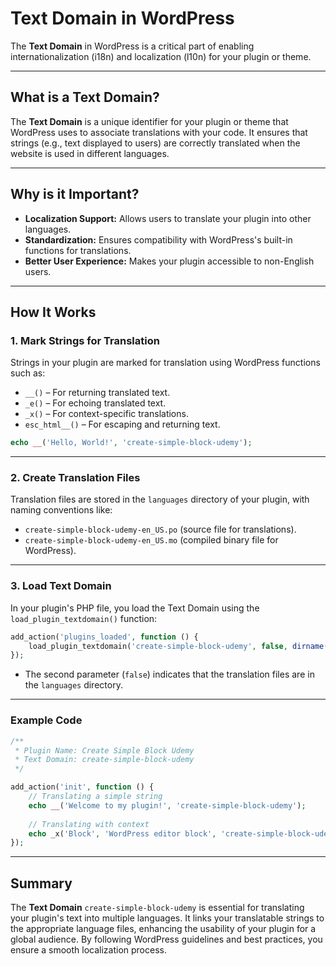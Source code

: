 
# Text Domain in WordPress

The **Text Domain** in WordPress is a critical part of enabling internationalization (i18n) and localization (l10n) for your plugin or theme.

---

## What is a Text Domain?
The **Text Domain** is a unique identifier for your plugin or theme that WordPress uses to associate translations with your code. It ensures that strings (e.g., text displayed to users) are correctly translated when the website is used in different languages.

---

## Why is it Important?

- **Localization Support:** Allows users to translate your plugin into other languages.
- **Standardization:** Ensures compatibility with WordPress's built-in functions for translations.
- **Better User Experience:** Makes your plugin accessible to non-English users.

---

## How It Works

### 1. Mark Strings for Translation
Strings in your plugin are marked for translation using WordPress functions such as:

- `__()` – For returning translated text.
- `_e()` – For echoing translated text.
- `_x()` – For context-specific translations.
- `esc_html__()` – For escaping and returning text.

```php
echo __('Hello, World!', 'create-simple-block-udemy');
```

---

### 2. Create Translation Files
Translation files are stored in the `languages` directory of your plugin, with naming conventions like:

- `create-simple-block-udemy-en_US.po` (source file for translations).
- `create-simple-block-udemy-en_US.mo` (compiled binary file for WordPress).

---

### 3. Load Text Domain
In your plugin's PHP file, you load the Text Domain using the `load_plugin_textdomain()` function:

```php
add_action('plugins_loaded', function () {
    load_plugin_textdomain('create-simple-block-udemy', false, dirname(plugin_basename(__FILE__)) . '/languages');
});
```

- The second parameter (`false`) indicates that the translation files are in the `languages` directory.

---

### Example Code
```php
/**
 * Plugin Name: Create Simple Block Udemy
 * Text Domain: create-simple-block-udemy
 */

add_action('init', function () {
    // Translating a simple string
    echo __('Welcome to my plugin!', 'create-simple-block-udemy');
    
    // Translating with context
    echo _x('Block', 'WordPress editor block', 'create-simple-block-udemy');
});
```

---

## Summary
The **Text Domain** `create-simple-block-udemy` is essential for translating your plugin's text into multiple languages. It links your translatable strings to the appropriate language files, enhancing the usability of your plugin for a global audience. By following WordPress guidelines and best practices, you ensure a smooth localization process.
